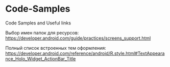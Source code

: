 # Code-Samples
 Code Samples and Useful links
 
 Выбор имен папок для ресурсов:
 https://developer.android.com/guide/practices/screens_support.html
 
 Полный список встроенных тем оформления:
 https://developer.android.com/reference/android/R.style.html#TextAppearance_Holo_Widget_ActionBar_Title
